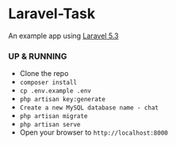 # Laravel-Task
An example app using [Laravel 5.3](https://laravel.com)

### UP & RUNNING
- Clone the repo
- `composer install`
- `cp .env.example .env`
- `php artisan key:generate`
- `Create a new MySQL database name - chat`
- `php artisan migrate`
- `php artisan serve`
- Open your browser to `http://localhost:8000`



